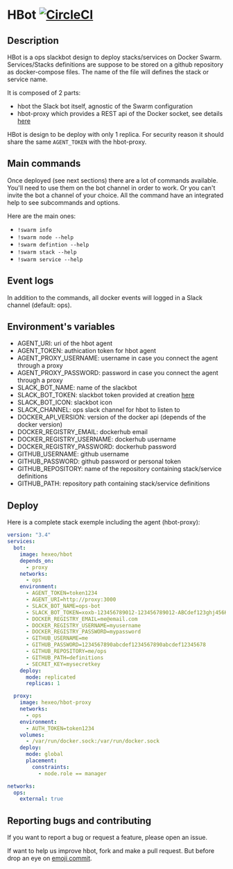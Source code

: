 # HBot [![CircleCI](https://circleci.com/gh/heXeo/hbot.svg?style=svg)](https://circleci.com/gh/heXeo/hbot)

## Description

HBot is a ops slackbot design to deploy stacks/services on Docker Swarm.
Services/Stacks definitions are suppose to be stored on a github repository as docker-compose files.
The name of the file will defines the stack or service name.

It is composed of 2 parts:

- hbot the Slack bot itself, agnostic of the Swarm configuration
- hbot-proxy which provides a REST api of the Docker socket, see details [here](https://github.com/heXeo/hbot-proxy)

HBot is design to be deploy with only 1 replica.
For security reason it should share the same `AGENT_TOKEN` with the hbot-proxy.

## Main commands

Once deployed (see next sections) there are a lot of commands available.
You'll need to use them on the bot channel in order to work.
Or you can't invite the bot a channel of your choice.
All the command have an integrated help to see subcommands and options.

Here are the main ones:

- `!swarm info`
- `!swarm node --help`
- `!swarm defintion --help`
- `!swarm stack --help`
- `!swarm service --help`

## Event logs

In addition to the commands, all docker events will logged in a Slack channel (default: ops).

## Environment's variables

- AGENT_URI: uri of the hbot agent
- AGENT_TOKEN: authication token for hbot agent
- AGENT_PROXY_USERNAME: username in case you connect the agent through a proxy
- AGENT_PROXY_PASSWORD: password in case you connect the agent through a proxy
- SLACK_BOT_NAME: name of the slackbot
- SLACK_BOT_TOKEN: slackbot token provided at creation [here]( https://my.slack.com/services/new/bot)
- SLACK_BOT_ICON: slackbot icon
- SLACK_CHANNEL: ops slack channel for hbot to listen to
- DOCKER_API_VERSION: version of the docker api (depends of the docker version)
- DOCKER_REGISTRY_EMAIL: dockerhub email
- DOCKER_REGISTRY_USERNAME: dockerhub username
- DOCKER_REGISTRY_PASSWORD: dockerhub password
- GITHUB_USERNAME: github username
- GITHUB_PASSWORD: github password or personal token
- GITHUB_REPOSITORY: name of the repository containing stack/service definitions
- GITHUB_PATH: repository path containing stack/service definitions

## Deploy

Here is a complete stack exemple including the agent (hbot-proxy):

```yml
version: "3.4"
services:
  bot:
    image: hexeo/hbot
    depends_on:
      - proxy
    networks:
      - ops
    environment:
      - AGENT_TOKEN=token1234
      - AGENT_URI=http://proxy:3000
      - SLACK_BOT_NAME=ops-bot
      - SLACK_BOT_TOKEN=xoxb-123456789012-123456789012-ABCdef123ghj456KLMnopqrs
      - DOCKER_REGISTRY_EMAIL=me@email.com
      - DOCKER_REGISTRY_USERNAME=myusername
      - DOCKER_REGISTRY_PASSWORD=mypassword
      - GITHUB_USERNAME=me
      - GITHUB_PASSWORD=1234567890abcdef1234567890abcdef12345678
      - GITHUB_REPOSITORY=me/ops
      - GITHUB_PATH=definitions
      - SECRET_KEY=mysecretkey
    deploy:
      mode: replicated
      replicas: 1

  proxy:
    image: hexeo/hbot-proxy
    networks:
      - ops
    environment:
      - AUTH_TOKEN=token1234
    volumes:
      - /var/run/docker.sock:/var/run/docker.sock
    deploy:
      mode: global
      placement:
        constraints:
          - node.role == manager

networks:
  ops:
    external: true
```

## Reporting bugs and contributing

If you want to report a bug or request a feature, please open an issue.

If want to help us improve hbot, fork and make a pull request.
But before drop an eye on [emoji commit](https://github.com/slashsBin/styleguide-git-commit-message).
